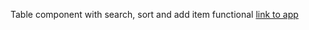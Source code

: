 Table component with search, sort and add item functional
[link to app](http://test-table-react.surge.sh/ "http://test-table-react.surge.sh/")
